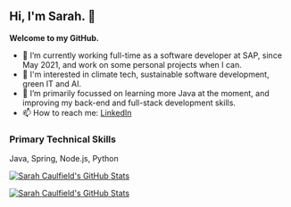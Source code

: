 <!--
✨ This README appears on your GitHub profile. ✨
Ideas:
- 👯 I’m looking to collaborate on ...
- 🤔 I’m looking for help with ...
- 💬 Ask me about ...
- ⚡ Fun fact: ...
- 😄 Pronouns: she/her
-->

## Hi, I'm Sarah. 👋

<b>Welcome to my GitHub.</b>

- 🔭 I’m currently working full-time as a software developer at SAP, since May 2021, and work on some personal projects when I can.
- 👀 I'm interested in climate tech, sustainable software development, green IT and AI.
- 🌱 I’m primarily focussed on learning more Java at the moment, and improving my back-end and full-stack development skills.
- 📫 How to reach me: [LinkedIn](https://www.linkedin.com/in/scaulfield7)

### Primary Technical Skills
Java, Spring, Node.js, Python

[![Sarah Caulfield's GitHub Stats](https://github-readme-stats.vercel.app/api?username=scaulfield7&show_icons=true&theme=transparent&hide=issues&title_color=ffffff&text_color=848D97&icon_color=848D97&hide_rank=true)](https://github.com/anuraghazra/github-readme-stats#gh-dark-mode-only)

[![Sarah Caulfield's GitHub Stats](https://github-readme-stats.vercel.app/api?username=scaulfield7&show_icons=true&theme=transparent&hide=issues&title_color=000000&text_color=848D97&icon_color=848D97&hide_rank=true)](https://github.com/anuraghazra/github-readme-stats#gh-light-mode-only)
